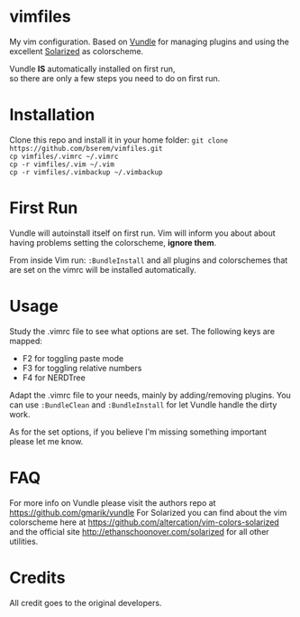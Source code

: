 # vimfiles
My vim configuration. Based on [Vundle](https://github.com/gmarik/vundle) for
managing plugins and using the excellent
[Solarized](https://github.com/altercation/vim-colors-solarized) as colorscheme.

Vundle **IS** automatically installed on first run,  
so there are only a few steps you need to do on first run.

# Installation
Clone this repo and install it in your home folder:
`git clone https://github.com/bserem/vimfiles.git`  
`cp vimfiles/.vimrc ~/.vimrc`  
`cp -r vimfiles/.vim ~/.vim`  
`cp -r vimfiles/.vimbackup ~/.vimbackup`  

# First Run
Vundle will autoinstall itself on first run.
Vim will inform you about about having problems setting the colorscheme, **ignore them**.

From inside Vim run:
`:BundleInstall`
and all plugins and colorschemes that are set on the vimrc will be installed automatically.

# Usage
Study the .vimrc file to see what options are set.
The following keys are mapped:
* F2 for toggling paste mode
* F3 for toggling relative numbers
* F4 for NERDTree

Adapt the .vimrc file to your needs, mainly by adding/removing plugins.
You can use `:BundleClean` and `:BundleInstall` for let Vundle handle the dirty work.

As for the set options, if you believe I'm missing something important please let me know.

# FAQ
For more info on Vundle please visit the authors repo at
https://github.com/gmarik/vundle
For Solarized you can find about the vim colorscheme here at
https://github.com/altercation/vim-colors-solarized and the official site
http://ethanschoonover.com/solarized for all other utilities.

# Credits
All credit goes to the original developers.

